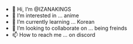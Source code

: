 - 👋 Hi, I’m @IZANAKINGS
- 👀 I’m interested in ... anime
- 🌱 I’m currently learning ... Korean 
- 💞️ I’m looking to collaborate on ... being freinds
- 📫 How to reach me ... on discord 

<!---
IZANAKINGS/IZANAKINGS is a ✨ special ✨ repository because its `README.md` (this file) appears on your GitHub profile.
You can click the Preview link to take a look at your changes.
--->
